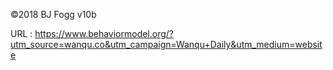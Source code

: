   ©2018 BJ Fogg v10b  
    
  URL : https://www.behaviormodel.org/?utm_source=wanqu.co&utm_campaign=Wanqu+Daily&utm_medium=website